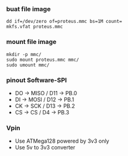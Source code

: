 ### buat file image

```
dd if=/dev/zero of=proteus.mmc bs=1M count=
mkfs.vfat proteus.mmc
```

### mount file image

```
mkdir -p mmc/
sudo mount proteus.mmc mmc/
sudo umount mmc/
```

### pinout Software-SPI

- DO -> MISO / D11 -> PB.0
- DI -> MOSI / D12 -> PB.1
- CK -> SCK  / D13 -> PB.2
- CS -> CS   / D4  -> PB.3

### Vpin

- Use ATMega128 powered by 3v3 only
- Use 5v to 3v3 converter
